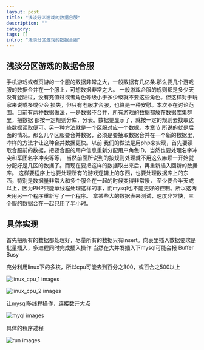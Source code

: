 ```yaml
---
layout: post
title: "浅淡分区游戏的数据合服"
description: ""
category: 
tags: []
intro: "浅淡分区游戏的数据合服"
---
```


## 浅淡分区游戏的数据合服

手机游戏或者页游的一个服的数据非常之大，一般数据有几亿条.那么要几个游戏服的数据合并在一个服上，可想数据非常之大。
一般游戏合服的规则都是多少天没有登陆过，没有充值过或者角色等级小于多少级就不要这些角色。但这样对于玩家来说或多或少会
损失，但只有老服才合服，也算是一种安慰。本次不在讨论范围。目前有两种数据做法，一是数据不合并，所有游戏的数据都放在数据库集群里，把数据
都按一定规则分库，分表。数据要显示了，就按一定的规则去找取这些数据读取便可。另一种方法就是一个区服对应一个数据。本章节
所说的就是后面的情况。那么几个区服要合并数据，必须是要抽取数据合并在一个新的数据里，咋样的方法才让这种合并数据更快。以前
我们的做法是用php来实现，首先要读取合服前的数据，把要合服的用户信息重新分配用户角色ID，当然也要处理名字冲突和军团名字冲突等等，
当然前面所说到的按规则处理就不用这么麻烦一开始就分配好是几区的数据了。而现在要把这样的数据取出来后，再重新插入回新的数据库。
这样要程序上也要处理所有的游戏逻辑上的东西，也要处理数据库上的东西，特别是数据量非常大和多个服合在一起的时候变得非常慢，
至少要合半天或以上，因为PHP只能单线程处理这样的事，而mysql也不能更好的控制。所以这两天用另一个程序重新写了一个程序。
拿某些大的数据表来测试，速度非常快，三个服的数据合在一起只用了半小时。

## 具体实现

首先把所有的数据都处理好，尽量所有的数据只有Insert。向表里插入数据要求是批量插入，多进程同时完成插入操作
当然在大并发插入下mysql可能会报 Buffer Busy


充分利用linux下的多核，所以cpu可能去到百分之300，或百合之500以上

![linux_cpu_1 images](http://felixanya.github.com/img/linux_cpu_1.png)

![linux_cpu_2 images](http://felixanya.github.com/img/linux_cpu_2.png)


让mysql多线程操作，连接数开大点

![myql images](http://felixanya.github.com/img/mysql_stats.jpg)

具体的程序过程

![run images](http://felixanya.github.com/img/go_run.png)